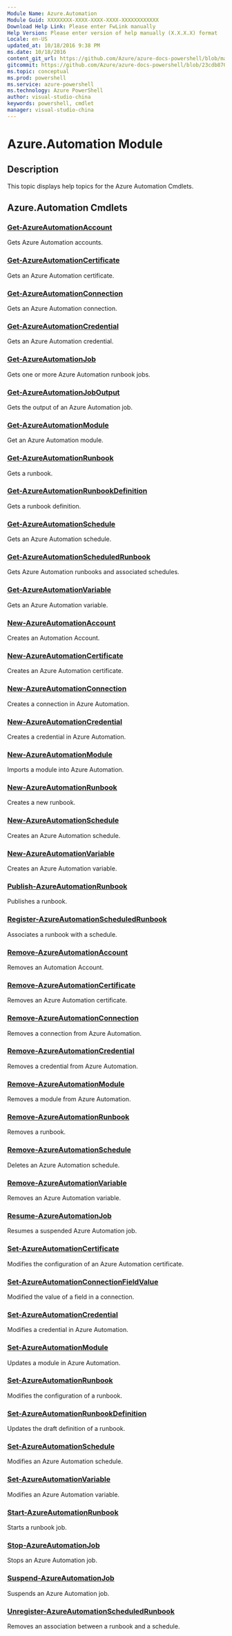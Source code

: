 ```yaml
---
Module Name: Azure.Automation
Module Guid: XXXXXXXX-XXXX-XXXX-XXXX-XXXXXXXXXXXX
Download Help Link: Please enter FwLink manually
Help Version: Please enter version of help manually (X.X.X.X) format
Locale: en-US
updated_at: 10/18/2016 9:38 PM
ms.date: 10/18/2016
content_git_url: https://github.com/Azure/azure-docs-powershell/blob/master/azureps-cmdlets-docs/ServiceManagement/Azure.Automation/v0.9.8/Azure.Automation.md
gitcommit: https://github.com/Azure/azure-docs-powershell/blob/23cdb8705d4ab9807c0e21b238f3b134a7d49c7d/azureps-cmdlets-docs/ServiceManagement/Azure.Automation/v0.9.8/Azure.Automation.md
ms.topic: conceptual
ms.prod: powershell
ms.service: azure-powershell
ms.technology: Azure PowerShell
author: visual-studio-china
keywords: powershell, cmdlet
manager: visual-studio-china
---
```


# Azure.Automation Module
## Description
This topic displays help topics for the Azure Automation Cmdlets. 

## Azure.Automation Cmdlets
### [Get-AzureAutomationAccount](..\..\..\..\ResourceManager\AzureRM.Automation\v0.9.8\CmdletMDs\Get-AzureAutomationAccount.md)
Gets Azure Automation accounts.


### [Get-AzureAutomationCertificate](..\..\..\..\ResourceManager\AzureRM.Automation\v0.9.8\CmdletMDs\Get-AzureAutomationCertificate.md)
Gets an Azure Automation certificate.


### [Get-AzureAutomationConnection](..\..\..\..\ResourceManager\AzureRM.Automation\v0.9.8\CmdletMDs\Get-AzureAutomationConnection.md)
Gets an Azure Automation connection.


### [Get-AzureAutomationCredential](..\..\..\..\ResourceManager\AzureRM.Automation\v0.9.8\CmdletMDs\Get-AzureAutomationCredential.md)
Gets an Azure Automation credential.


### [Get-AzureAutomationJob](..\..\..\..\ResourceManager\AzureRM.Automation\v0.9.8\CmdletMDs\Get-AzureAutomationJob.md)
Gets one or more Azure Automation runbook jobs.


### [Get-AzureAutomationJobOutput](..\..\..\..\ResourceManager\AzureRM.Automation\v0.9.8\CmdletMDs\Get-AzureAutomationJobOutput.md)
Gets the output of an Azure Automation job.


### [Get-AzureAutomationModule](..\..\..\..\ResourceManager\AzureRM.Automation\v0.9.8\CmdletMDs\Get-AzureAutomationModule.md)
Get an Azure Automation module.


### [Get-AzureAutomationRunbook](..\..\..\..\ResourceManager\AzureRM.Automation\v0.9.8\CmdletMDs\Get-AzureAutomationRunbook.md)
Gets a runbook.


### [Get-AzureAutomationRunbookDefinition](.\Get-AzureAutomationRunbookDefinition.md)
Gets a runbook definition.


### [Get-AzureAutomationSchedule](..\..\..\..\ResourceManager\AzureRM.Automation\v0.9.8\CmdletMDs\Get-AzureAutomationSchedule.md)
Gets an Azure Automation schedule.


### [Get-AzureAutomationScheduledRunbook](..\..\..\..\ResourceManager\AzureRM.Automation\v0.9.8\CmdletMDs\Get-AzureAutomationScheduledRunbook.md)
Gets Azure Automation runbooks and associated schedules.


### [Get-AzureAutomationVariable](..\..\..\..\ResourceManager\AzureRM.Automation\v0.9.8\CmdletMDs\Get-AzureAutomationVariable.md)
Gets an Azure Automation variable.


### [New-AzureAutomationAccount](..\..\..\..\ResourceManager\AzureRM.Automation\v0.9.8\CmdletMDs\New-AzureAutomationAccount.md)
Creates an Automation Account.


### [New-AzureAutomationCertificate](..\..\..\..\ResourceManager\AzureRM.Automation\v0.9.8\CmdletMDs\New-AzureAutomationCertificate.md)
Creates an Azure Automation certificate.


### [New-AzureAutomationConnection](..\..\..\..\ResourceManager\AzureRM.Automation\v0.9.8\CmdletMDs\New-AzureAutomationConnection.md)
Creates a connection in Azure Automation.


### [New-AzureAutomationCredential](..\..\..\..\ResourceManager\AzureRM.Automation\v0.9.8\CmdletMDs\New-AzureAutomationCredential.md)
Creates a credential in Azure Automation.


### [New-AzureAutomationModule](..\..\..\..\ResourceManager\AzureRM.Automation\v0.9.8\CmdletMDs\New-AzureAutomationModule.md)
Imports a module into Azure Automation.


### [New-AzureAutomationRunbook](..\..\..\..\ResourceManager\AzureRM.Automation\v0.9.8\CmdletMDs\New-AzureAutomationRunbook.md)
Creates a new runbook.


### [New-AzureAutomationSchedule](..\..\..\..\ResourceManager\AzureRM.Automation\v0.9.8\CmdletMDs\New-AzureAutomationSchedule.md)
Creates an Azure Automation schedule.


### [New-AzureAutomationVariable](..\..\..\..\ResourceManager\AzureRM.Automation\v0.9.8\CmdletMDs\New-AzureAutomationVariable.md)
Creates an Azure Automation variable.


### [Publish-AzureAutomationRunbook](..\..\..\..\ResourceManager\AzureRM.Automation\v0.9.8\CmdletMDs\Publish-AzureAutomationRunbook.md)
Publishes a runbook.


### [Register-AzureAutomationScheduledRunbook](..\..\..\..\ResourceManager\AzureRM.Automation\v0.9.8\CmdletMDs\Register-AzureAutomationScheduledRunbook.md)
Associates a runbook with a schedule.


### [Remove-AzureAutomationAccount](..\..\..\..\ResourceManager\AzureRM.Automation\v0.9.8\CmdletMDs\Remove-AzureAutomationAccount.md)
Removes an Automation Account.


### [Remove-AzureAutomationCertificate](..\..\..\..\ResourceManager\AzureRM.Automation\v0.9.8\CmdletMDs\Remove-AzureAutomationCertificate.md)
Removes an Azure Automation certificate.


### [Remove-AzureAutomationConnection](..\..\..\..\ResourceManager\AzureRM.Automation\v0.9.8\CmdletMDs\Remove-AzureAutomationConnection.md)
Removes a connection from Azure Automation.


### [Remove-AzureAutomationCredential](..\..\..\..\ResourceManager\AzureRM.Automation\v0.9.8\CmdletMDs\Remove-AzureAutomationCredential.md)
Removes a credential from Azure Automation.


### [Remove-AzureAutomationModule](..\..\..\..\ResourceManager\AzureRM.Automation\v0.9.8\CmdletMDs\Remove-AzureAutomationModule.md)
Removes a module from Azure Automation.


### [Remove-AzureAutomationRunbook](..\..\..\..\ResourceManager\AzureRM.Automation\v0.9.8\CmdletMDs\Remove-AzureAutomationRunbook.md)
Removes a runbook.


### [Remove-AzureAutomationSchedule](..\..\..\..\ResourceManager\AzureRM.Automation\v0.9.8\CmdletMDs\Remove-AzureAutomationSchedule.md)
Deletes an Azure Automation schedule.


### [Remove-AzureAutomationVariable](..\..\..\..\ResourceManager\AzureRM.Automation\v0.9.8\CmdletMDs\Remove-AzureAutomationVariable.md)
Removes an Azure Automation variable.


### [Resume-AzureAutomationJob](..\..\..\..\ResourceManager\AzureRM.Automation\v0.9.8\CmdletMDs\Resume-AzureAutomationJob.md)
Resumes a suspended Azure Automation job.


### [Set-AzureAutomationCertificate](..\..\..\..\ResourceManager\AzureRM.Automation\v0.9.8\CmdletMDs\Set-AzureAutomationCertificate.md)
Modifies the configuration of an Azure Automation certificate.


### [Set-AzureAutomationConnectionFieldValue](..\..\..\..\ResourceManager\AzureRM.Automation\v0.9.8\CmdletMDs\Set-AzureAutomationConnectionFieldValue.md)
Modified the value of a field in a connection.


### [Set-AzureAutomationCredential](..\..\..\..\ResourceManager\AzureRM.Automation\v0.9.8\CmdletMDs\Set-AzureAutomationCredential.md)
Modifies a credential in Azure Automation.


### [Set-AzureAutomationModule](..\..\..\..\ResourceManager\AzureRM.Automation\v0.9.8\CmdletMDs\Set-AzureAutomationModule.md)
Updates a module in Azure Automation.


### [Set-AzureAutomationRunbook](..\..\..\..\ResourceManager\AzureRM.Automation\v0.9.8\CmdletMDs\Set-AzureAutomationRunbook.md)
Modifies the configuration of a runbook.


### [Set-AzureAutomationRunbookDefinition](.\Set-AzureAutomationRunbookDefinition.md)
Updates the draft definition of a runbook.


### [Set-AzureAutomationSchedule](..\..\..\..\ResourceManager\AzureRM.Automation\v0.9.8\CmdletMDs\Set-AzureAutomationSchedule.md)
Modifies an Azure Automation schedule.


### [Set-AzureAutomationVariable](..\..\..\..\ResourceManager\AzureRM.Automation\v0.9.8\CmdletMDs\Set-AzureAutomationVariable.md)
Modifies an Azure Automation variable.


### [Start-AzureAutomationRunbook](..\..\..\..\ResourceManager\AzureRM.Automation\v0.9.8\CmdletMDs\Start-AzureAutomationRunbook.md)
Starts a runbook job.


### [Stop-AzureAutomationJob](..\..\..\..\ResourceManager\AzureRM.Automation\v0.9.8\CmdletMDs\Stop-AzureAutomationJob.md)
Stops an Azure Automation job.


### [Suspend-AzureAutomationJob](..\..\..\..\ResourceManager\AzureRM.Automation\v0.9.8\CmdletMDs\Suspend-AzureAutomationJob.md)
Suspends an Azure Automation job.


### [Unregister-AzureAutomationScheduledRunbook](..\..\..\..\ResourceManager\AzureRM.Automation\v0.9.8\CmdletMDs\Unregister-AzureAutomationScheduledRunbook.md)
Removes an association between a runbook and a schedule.



